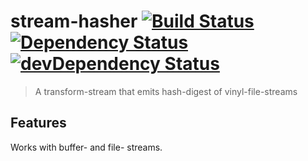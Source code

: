 # stream-hasher [![Build Status](https://secure.travis-ci.org/tapirdata/stream-hasher.png?branch=master)](https://travis-ci.org/tapirdata/stream-hasher) [![Dependency Status](https://david-dm.org/tapirdata/stream-hasher.svg)](https://david-dm.org/tapirdata/stream-hasher) [![devDependency Status](https://david-dm.org/tapirdata/stream-hasher/dev-status.svg)](https://david-dm.org/tapirdata/stream-hasher#info=devDependencies)
> A transform-stream that emits hash-digest of vinyl-file-streams 

## Features

Works with buffer- and file- streams.


